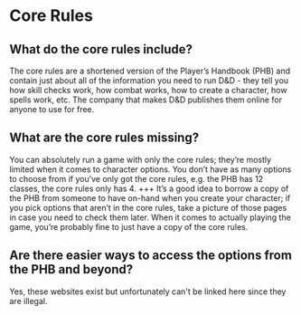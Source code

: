 # Core Rules

## What do the core rules include?
The core rules are a shortened version of the Player’s Handbook (PHB) and contain just about all of the information you need to run D&D - they tell you how skill checks work, how combat works, how to create a character, how spells work, etc. The company that makes D&D publishes them online for anyone to use for free.

## What are the core rules missing?
You can absolutely run a game with only the core rules; they’re mostly limited when it comes to character options. You don’t have as many options to choose from if you’ve only got the core rules, e.g. the PHB has 12 classes, the core rules only has 4.
+++
It’s a good idea to borrow a copy of the PHB from someone to have on-hand when you create your character; if you pick options that aren’t in the core rules, take a picture of those pages in case you need to check them later. When it comes to actually playing the game, you’re probably fine to just have a copy of the core rules.

## Are there easier ways to access the options from the PHB and beyond?
Yes, these websites exist but unfortunately can't be linked here since they are illegal.